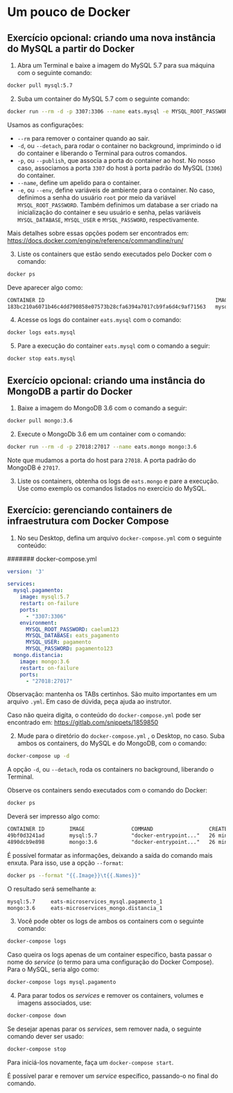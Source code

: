 # Um pouco de Docker

## Exercício opcional: criando uma nova instância do MySQL a partir do Docker

1. Abra um Terminal e baixe a imagem do MySQL 5.7 para sua máquina com o seguinte comando:

  ```sh
  docker pull mysql:5.7
  ```

2. Suba um container do MySQL 5.7 com o seguinte comando:

  ```sh
  docker run --rm -d -p 3307:3306 --name eats.mysql -e MYSQL_ROOT_PASSWORD=caelum123 -e MYSQL_DATABASE=eats_pagamento -e MYSQL_USER=pagamento -e MYSQL_PASSWORD=pagamento123 mysql:5.7
  ```

  Usamos as configurações:

  - `--rm` para remover o container quando ao sair.
  - `-d`, ou `--detach`, para rodar o container no background, imprimindo o id do container e liberando o Terminal para outros comandos.
  - `-p`, ou `--publish`, que associa a porta do container ao host. No nosso caso, associamos a porta `3307` do host à porta padrão do MySQL (`3306`) do container.
  - `--name`, define um apelido para o container.
  - `-e`, ou `--env`, define variáveis de ambiente para o container. No caso, definimos a senha do usuário `root` por meio da variável `MYSQL_ROOT_PASSWORD`. Também definimos um database a ser criado na inicialização do container e seu usuário e senha, pelas variáveis `MYSQL_DATABASE`, `MYSQL_USER` e `MYSQL_PASSWORD`, respectivamente.

  Mais detalhes sobre essas opções podem ser encontrados em: https://docs.docker.com/engine/reference/commandline/run/

3. Liste os containers que estão sendo executados pelo Docker com o comando:

  ```sh
  docker ps
  ```

  Deve aparecer algo como:

  ```txt
  CONTAINER ID                                                       IMAGE               COMMAND                         CREATED             STATUS              PORTS                               NAMES
  183bc210a6071b46c4dd790858e07573b28cfa6394a7017cb9fa6d4c9af71563   mysql:5.7           "docker-entrypoint.sh mysqld"   16 minutes ago      Up 16 minutes       33060/tcp, 0.0.0.0:3307->3306/tcp   eats.mysql
  ```

4. Acesse os logs do container `eats.mysql` com o comando:

  ```sh
  docker logs eats.mysql
  ```

5. Pare a execução do container `eats.mysql` com o comando a seguir:

  ```sh
  docker stop eats.mysql
  ```

## Exercício opcional: criando uma instância do MongoDB a partir do Docker

1. Baixe a imagem do MongoDB 3.6 com o comando a seguir:

  ```sh
  docker pull mongo:3.6
  ```

2. Execute o MongoDb 3.6 em um container com o comando:

  ```sh
  docker run --rm -d -p 27018:27017 --name eats.mongo mongo:3.6
  ```

  Note que mudamos a porta do host para `27018`. A porta padrão do MongoDB é `27017`.

3. Liste os containers, obtenha os logs de `eats.mongo` e pare a execução. Use como exemplo os comandos listados no exercício do MySQL.

## Exercício: gerenciando containers de infraestrutura com Docker Compose

1. No seu Desktop, defina um arquivo `docker-compose.yml` com o seguinte conteúdo:

  ####### docker-compose.yml

  ```yml
  version: '3'

  services:
    mysql.pagamento:
      image: mysql:5.7
      restart: on-failure
      ports:
        - "3307:3306"
      environment:
        MYSQL_ROOT_PASSWORD: caelum123
        MYSQL_DATABASE: eats_pagamento
        MYSQL_USER: pagamento
        MYSQL_PASSWORD: pagamento123
    mongo.distancia:
      image: mongo:3.6
      restart: on-failure
      ports:
        - "27018:27017"
  ```

  Observação: mantenha os TABs certinhos. São muito importantes em um arquivo `.yml`. Em caso de dúvida, peça ajuda ao instrutor.

  Caso não queira digita, o conteúdo do `docker-compose.yml` pode ser encontrado em: https://gitlab.com/snippets/1859850

2. Mude para o diretório do `docker-compose.yml` , o Desktop, no caso. Suba ambos os containers, do MySQL e do MongoDB, com o comando:

  ```sh
  docker-compose up -d
  ```

  A opção `-d`, ou `--detach`, roda os containers no background, liberando o Terminal.

  Observe os containers sendo executados com o comando do Docker:

  ```sh
  docker ps
  ```

  Deverá ser impresso algo como:

  ```txt
  CONTAINER ID        IMAGE               COMMAND                  CREATED             STATUS              PORTS                               NAMES
  49bf0d3241ad        mysql:5.7           "docker-entrypoint..."   26 minutes ago      Up 3 minutes        33060/tcp, 0.0.0.0:3307->3306/tcp   eats-microservices_mysql.pagamento_1
  4890dcb9e898        mongo:3.6           "docker-entrypoint..."   26 minutes ago      Up 3 minutes        0.0.0.0:27018->27017/tcp            eats-microservices_mongo.distancia_1
  ```

  É possível formatar as informações, deixando a saída do comando mais enxuta. Para isso, use a opção `--format`:

  ```sh
  docker ps --format "{{.Image}}\t{{.Names}}"
  ```

  O resultado será semelhante a:

  ```txt
  mysql:5.7     eats-microservices_mysql.pagamento_1
  mongo:3.6     eats-microservices_mongo.distancia_1
  ```

3. Você pode obter os logs de ambos os containers com o seguinte comando:

  ```sh
  docker-compose logs
  ```

  Caso queira os logs apenas de um container específico, basta passar o nome do _service_ (o termo para uma configuração do Docker Compose). Para o MySQL, seria algo como:

  ```sh
  docker-compose logs mysql.pagamento
  ```

4. Para parar todos os _services_ e remover os containers, volumes e imagens associados, use:

  ```sh
  docker-compose down
  ```

  Se desejar apenas parar os _services_, sem remover nada, o seguinte comando dever ser usado:

  ```sh
  docker-compose stop
  ```

  Para iniciá-los novamente, faça um `docker-compose start`.

  É possível parar e remover um _service_ específico, passando-o no final do comando.
